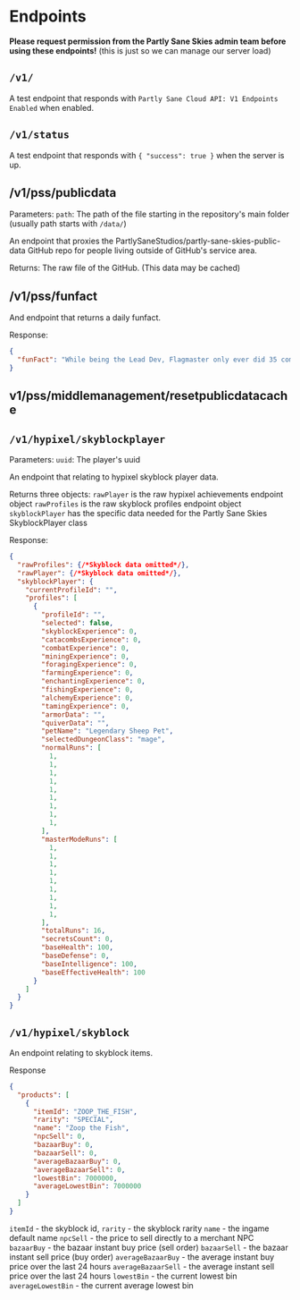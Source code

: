 # Endpoints

**Please request permission from the Partly Sane Skies admin team before using these endpoints!** (this is just so we can manage our server load)

## ``/v1/``

A test endpoint that responds with ``Partly Sane Cloud API: V1 Endpoints Enabled`` when enabled.

## ``/v1/status``

A test endpoint that responds with ``{ "success": true }`` when the server is up.

## /v1/pss/publicdata
Parameters:
``path``: The path of the file starting in the repository's main folder (usually path starts with ``/data/``)

An endpoint that proxies the PartlySaneStudios/partly-sane-skies-public-data GitHub repo for people living outside of GitHub's service area.

Returns:
The raw file of the GitHub. (This data may be cached)

## /v1/pss/funfact
And endpoint that returns a daily funfact.

Response:
```json
{
  "funFact": "While being the Lead Dev, Flagmaster only ever did 35 commits in which he changed ~1.5k lines"
}
```

## v1/pss/middlemanagement/resetpublicdatacache


## ``/v1/hypixel/skyblockplayer``

Parameters:
``uuid``: The player's uuid

An endpoint that relating to hypixel skyblock player data.

Returns three objects: 
``rawPlayer`` is the raw hypixel achievements endpoint object
``rawProfiles`` is the raw skyblock profiles endpoint object
``skyblockPlayer`` has the specific data needed for the Partly Sane Skies SkyblockPlayer class

Response:
```json
{
  "rawProfiles": {/*Skyblock data omitted*/},
  "rawPlayer": {/*Skyblock data omitted*/},
  "skyblockPlayer": {
    "currentProfileId": "",
    "profiles": [
      {
        "profileId": "",
        "selected": false,
        "skyblockExperience": 0,
        "catacombsExperience": 0,
        "combatExperience": 0,
        "miningExperience": 0,
        "foragingExperience": 0,
        "farmingExperience": 0,
        "enchantingExperience": 0,
        "fishingExperience": 0,
        "alchemyExperience": 0,
        "tamingExperience": 0,
        "armorData": "",
        "quiverData": "",
        "petName": "Legendary Sheep Pet",
        "selectedDungeonClass": "mage",
        "normalRuns": [
          1,
          1,
          1,
          1,
          1,
          1,
          1,
          1,
          1,
        ],
        "masterModeRuns": [
          1,
          1,
          1,
          1,
          1,
          1,
          1,
          1,
          1,
        ],
        "totalRuns": 16,
        "secretsCount": 0,
        "baseHealth": 100,
        "baseDefense": 0,
        "baseIntelligence": 100,
        "baseEffectiveHealth": 100
      }
    ]
  }
}
```

## ``/v1/hypixel/skyblock``

An endpoint relating to skyblock items.

Response
```json
{
  "products": [
    {
      "itemId": "ZOOP_THE_FISH",
      "rarity": "SPECIAL",
      "name": "Zoop the Fish",
      "npcSell": 0,
      "bazaarBuy": 0,
      "bazaarSell": 0,
      "averageBazaarBuy": 0,
      "averageBazaarSell": 0,
      "lowestBin": 7000000,
      "averageLowestBin": 7000000
    }
  ]
}
```
``itemId`` - the skyblock id,
``rarity`` - the skyblock rarity
``name`` - the ingame default name
``npcSell`` - the price to sell directly to a merchant NPC
``bazaarBuy`` - the bazaar instant buy price (sell order)
``bazaarSell`` - the bazaar instant sell price (buy order)
``averageBazaarBuy`` - the average instant buy price over the last 24 hours
``averageBazaarSell`` - the average instant sell price over the last 24 hours
``lowestBin`` - the current lowest bin
``averageLowestBin`` - the current average lowest bin
